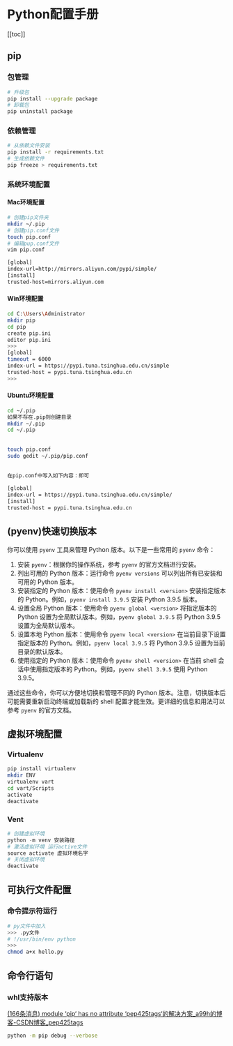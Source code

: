 # Python配置手册

[[toc]]

## pip

### 包管理

```bash
# 升级包
pip install --upgrade package
# 卸载包
pip uninstall package
```

### 依赖管理

```bash
# 从依赖文件安装
pip install -r requirements.txt
# 生成依赖文件
pip freeze > requirements.txt
```

### 系统环境配置

#### Mac环境配置

```bash
# 创建pip文件夹
mkdir ~/.pip
# 创建pip.conf文件
touch pip.conf
# 编辑pup.conf文件
vim pip.conf

[global]
index-url=http://mirrors.aliyun.com/pypi/simple/
[install]
trusted-host=mirrors.aliyun.com
```

#### Win环境配置

```bash
cd C:\Users\Administrator
mkdir pip
cd pip
create pip.ini
editor pip.ini
>>>
[global]
timeout = 6000
index-url = https://pypi.tuna.tsinghua.edu.cn/simple
trusted-host = pypi.tuna.tsinghua.edu.cn
>>>
```

#### Ubuntu环境配置

```bash
cd ~/.pip
如果不存在.pip则创建目录
mkdir ~/.pip
cd ~/.pip
 
 
touch pip.conf
sudo gedit ~/.pip/pip.conf
 
 
在pip.conf中写入如下内容：即可 
 
[global]
index-url = https://pypi.tuna.tsinghua.edu.cn/simple/ 
[install]
trusted-host = pypi.tuna.tsinghua.edu.cn
```

## (pyenv)快速切换版本

你可以使用 `pyenv` 工具来管理 Python 版本。以下是一些常用的 `pyenv` 命令：

1. 安装 `pyenv`：根据你的操作系统，参考 `pyenv` 的官方文档进行安装。
2. 列出可用的 Python 版本：运行命令 `pyenv versions` 可以列出所有已安装和可用的 Python 版本。
3. 安装指定的 Python 版本：使用命令 `pyenv install <version>` 安装指定版本的 Python。例如，`pyenv install 3.9.5` 安装 Python 3.9.5 版本。
4. 设置全局 Python 版本：使用命令 `pyenv global <version>` 将指定版本的 Python 设置为全局默认版本。例如，`pyenv global 3.9.5` 将 Python 3.9.5 设置为全局默认版本。
5. 设置本地 Python 版本：使用命令 `pyenv local <version>` 在当前目录下设置指定版本的 Python。例如，`pyenv local 3.9.5` 将 Python 3.9.5 设置为当前目录的默认版本。
6. 使用指定的 Python 版本：使用命令 `pyenv shell <version>` 在当前 shell 会话中使用指定版本的 Python。例如，`pyenv shell 3.9.5` 使用 Python 3.9.5。

通过这些命令，你可以方便地切换和管理不同的 Python 版本。注意，切换版本后可能需要重新启动终端或加载新的 shell 配置才能生效。更详细的信息和用法可以参考 `pyenv` 的官方文档。



## 虚拟环境配置

### Virtualenv

```bash
pip install virtualenv
mkdir ENV
virtualenv vart
cd vart/Scripts
activate
deactivate
```

### Vent

```python
# 创建虚拟环境
python -m venv 安装路径
# 激活虚拟环境 运行active文件
source activate 虚拟环境名字
# 关闭虚拟环境
deactivate
```

## 可执行文件配置

### 命令提示符运行

```bash
# py文件中加入
>>> .py文件
# !/usr/bin/env python
>>>
chmod a+x hello.py
```

## 命令行语句

### whl支持版本

[(166条消息) module ‘pip‘ has no attribute ‘pep425tags‘的解决方案_a99h的博客-CSDN博客_pep425tags](https://blog.csdn.net/weixin_44035267/article/details/108257148)

```bash
python -m pip debug --verbose
```


